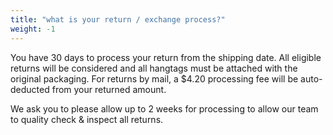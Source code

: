 ```yaml
---
title: "what is your return / exchange process?"
weight: -1
---
```


You have 30 days to process your return from the shipping date. All eligible returns will be considered and all hangtags must be attached with the original packaging. For returns by mail, a $4.20 processing fee will be auto-deducted from your returned amount.

We ask you to please allow up to 2 weeks for processing to allow our team to quality check & inspect all returns.